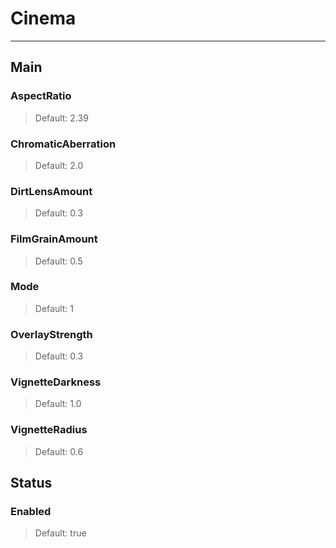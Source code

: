 # Cinema

---

## Main

### AspectRatio

>Default: 2.39

### ChromaticAberration

>Default: 2.0

### DirtLensAmount

>Default: 0.3

### FilmGrainAmount

>Default: 0.5

### Mode

>Default: 1

### OverlayStrength

>Default: 0.3

### VignetteDarkness

>Default: 1.0

### VignetteRadius

>Default: 0.6

## Status

### Enabled

>Default: true
